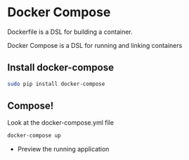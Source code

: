 # Docker Compose
Dockerfile is a DSL for building a container.

Docker Compose is a DSL for running and linking containers

## Install docker-compose

```bash
sudo pip install docker-compose
```

## Compose!

Look at the docker-compose.yml file

```bash
docker-compose up
```

- Preview the running application